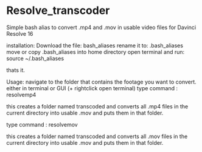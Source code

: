 # Resolve_transcoder
Simple bash alias to convert .mp4 and .mov in usable video files for Davinci Resolve 16

installation:
Download the file: bash_aliases 
rename it to: .bash_aliases
move or copy .bash_aliases into home directory
open terminal and run:
source ~/.bash_aliases

thats it.


Usage:
navigate to the folder that contains the footage you want to convert.
either in terminal or GUI (+ rightclick open terminal)
type command :
resolvemp4

this creates a folder named transcoded and converts all .mp4 files in the current directory into usable .mov and puts them in that folder.

type command :
resolvemov

this creates a folder named transcoded and converts all .mov files in the current directory into usable .mov and puts them in that folder.
